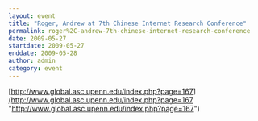```yaml
---
layout: event
title: "Roger, Andrew at 7th Chinese Internet Research Conference"
permalink: roger%2C-andrew-7th-chinese-internet-research-conference
date: 2009-05-27
startdate: 2009-05-27
enddate: 2009-05-28
author: admin
category: event
---
```


[http://www.global.asc.upenn.edu/index.php?page=167](http://www.global.asc.upenn.edu/index.php?page=167 "http://www.global.asc.upenn.edu/index.php?page=167")

